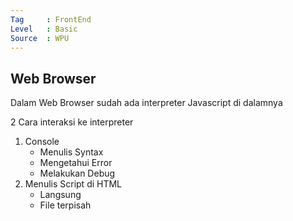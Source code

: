 ```yaml
---
Tag     : FrontEnd
Level   : Basic
Source  : WPU
---
```

## Web Browser
Dalam Web Browser sudah ada interpreter Javascript di dalamnya

2 Cara interaksi ke interpreter
1. Console
	- Menulis Syntax
	- Mengetahui Error
	- Melakukan Debug
2. Menulis Script di HTML
	- Langsung
	- File terpisah